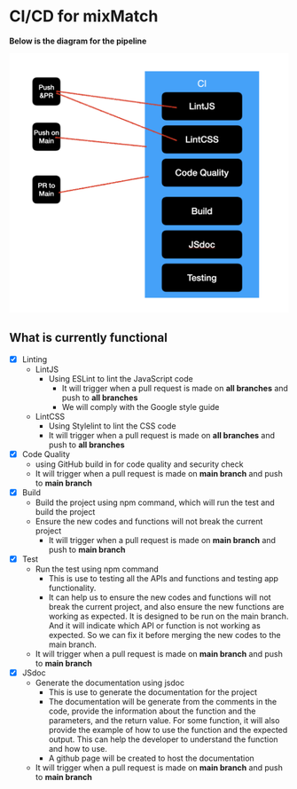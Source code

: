 # CI/CD for mixMatch

**Below is the diagram for the pipeline**

![](phase1.png)

## What is currently functional

- [x] Linting
    - LintJS
        - Using ESLint to lint the JavaScript code
            - It will trigger when a pull request is made on **all branches** and push to **all branches**
            - We will comply with the Google style guide
    - LintCSS
        - Using Stylelint to lint the CSS code
        - It will trigger when a pull request is made on **all branches** and push to **all branches**
- [x] Code Quality
    - using GitHub build in for code quality and security check
    - It will trigger when a pull request is made on **main branch** and push to **main branch**
- [x] Build
    - Build the project using npm command, which will run the test and build the project
    - Ensure the new codes and functions will not break the current project
        - It will trigger when a pull request is made on **main branch** and push to **main branch**
- [x] Test
    - Run the test using npm command
        - This is use to testing all the APIs and functions and testing app functionality.
        - It can help us to ensure the new codes and functions will not break the current project, and also ensure the
          new functions are working as expected. It is designed to be run on the main branch. And it will indicate which
          API or function is not working as expected. So we can fix it before merging the new codes to the main branch.
    - It will trigger when a pull request is made on **main branch** and push to **main branch**
- [x] JSdoc
    - Generate the documentation using jsdoc
        - This is use to generate the documentation for the project
        - The documentation will be generate from the comments in the code, provide the information about the function
          and the parameters, and the return value. For some function, it will also provide the example of how to use
          the function and the expected output. This can help the developer to understand the function and how to use.
        - A github page will be created to host the documentation
    - It will trigger when a pull request is made on **main branch** and push to **main branch**


